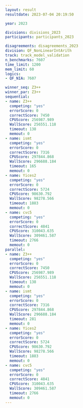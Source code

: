 ```yaml
---
layout: result
resultdate: 2023-07-04 20:19:50

year: 2023

divisions: divisions_2023
participants: participants_2023

disagreements: disagreements_2023
division: QF_NonLinearIntArith
track: track_model_validation
n_benchmarks: 7607
time_limit: 1200
mem_limit: 60
logics:
- QF_NIA: 7607

winner_seq: Z3++
winner_par: Z3++
sequential:
- name: Z3++
  competing: "yes"
  errorScore: 0
  correctScore: 7450
  CPUScore: 256987.989
  WallScore: 256551.118
  timeout: 138
  memout: 0
- name: ismt
  competing: "yes"
  errorScore: 0
  correctScore: 7316
  CPUScore: 297844.868
  WallScore: 296688.184
  timeout: 165
  memout: 0
- name: Yices2
  competing: "yes"
  errorScore: 0
  correctScore: 5724
  CPUScore: 98630.792
  WallScore: 98278.566
  timeout: 1883
  memout: 0
- name: cvc5
  competing: "yes"
  errorScore: 0
  correctScore: 4841
  CPUScore: 310043.635
  WallScore: 309461.587
  timeout: 2766
  memout: 0
parallel:
- name: Z3++
  competing: "yes"
  errorScore: 0
  correctScore: 7450
  CPUScore: 256987.989
  WallScore: 256551.118
  timeout: 138
  memout: 0
- name: ismt
  competing: "yes"
  errorScore: 0
  correctScore: 7316
  CPUScore: 297844.868
  WallScore: 296688.184
  timeout: 281
  memout: 0
- name: Yices2
  competing: "yes"
  errorScore: 0
  correctScore: 5724
  CPUScore: 98630.792
  WallScore: 98278.566
  timeout: 1883
  memout: 0
- name: cvc5
  competing: "yes"
  errorScore: 0
  correctScore: 4841
  CPUScore: 310043.635
  WallScore: 309461.587
  timeout: 2766
  memout: 0
---
```

